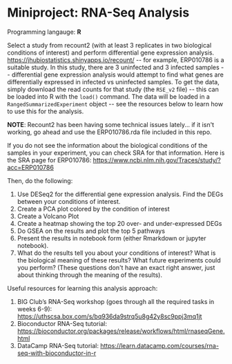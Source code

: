 # Miniproject: RNA-Seq Analysis

Programming langauge: **R**

Select a study from recount2 (with at least 3 replicates in two biological conditions of interest) and perform differential gene expression analysis. https://jhubiostatistics.shinyapps.io/recount/ -- for example, ERP010786 is a suitable study. In this study, there are 3 uninfected and 3 infected samples -- differential gene expression analysis would attempt to find what genes are differentially expressed in infected vs uninfected samples. To get the data, simply download the read counts for that study (the `RSE_v2` file) -- this can be loaded into R with the `load()` command. The data will be loaded in a `RangedSummarizedExperiment` object -- see the resources below to learn how to use this for the analysis.

**NOTE**: Recount2 has been having some technical issues lately... if it isn't working, go ahead and use the ERP010786.rda file included in this repo.  

If you do not see the information about the biological conditions of the samples in your experiment, you can check SRA for that information. Here is the SRA page for ERP010786: https://www.ncbi.nlm.nih.gov/Traces/study/?acc=ERP010786

Then, do the following:
1. Use DESeq2 for the differential gene expression analysis. Find the DEGs between your conditions of interest. 
2. Create a PCA plot colored by the condition of interest
3. Create a Volcano Plot
4. Create a heatmap showing the top 20 over- and under-expressed DEGs
5. Do GSEA on the results and plot the top 5 pathways
6. Present the results in notebook form (either Rmarkdown or jupyter notebook).
7. What do the results tell you about your conditions of interest? What is the biological meaning of these results? What future experiments could you perform? (These questions don't have an exact right answer, just about thinking through the meaning of the results). 

Useful resources for learning this analysis approach:
1. BIG Club’s RNA-Seq workshop (goes through all the required tasks in weeks 6-9): https://uthscsa.box.com/s/bq936da9strq5u8g42y8sc9ppj3mq1jt
2. Bioconductor RNA-Seq tutorial: https://bioconductor.org/packages/release/workflows/html/rnaseqGene.html
3. DataCamp RNA-Seq tutorial: https://learn.datacamp.com/courses/rna-seq-with-bioconductor-in-r

